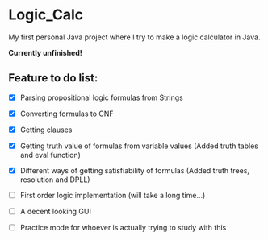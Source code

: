 # Logic_Calc
My first personal Java project where I try to make a logic calculator in Java.

**Currently unfinished!**

## Feature to do list:
- [X] Parsing propositional logic formulas from Strings
- [X] Converting formulas to CNF
- [X] Getting clauses
- [X] Getting truth value of formulas from variable values (Added truth tables and eval function)
- [X] Different ways of getting satisfiability of formulas (Added truth trees, resolution and DPLL) 
- [ ] First order logic implementation (will take a long time...)
- [ ] A decent looking GUI
- [ ] Practice mode for whoever is actually trying to study with this




